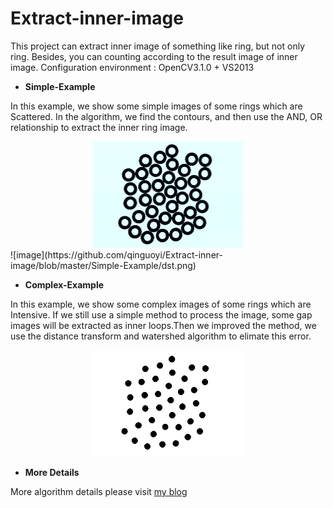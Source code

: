 # Extract-inner-image
This project can extract inner image of something like ring, but not only ring. Besides, you can counting according to the result image of inner image.
Configuration environment : OpenCV3.1.0 + VS2013

* **Simple-Example** 

In this example, we show some simple images of some rings which are Scattered. In the algorithm, we find the contours, and then use the AND, OR relationship to extract the inner ring image. 

<div align=center><img width="240" height="170" src="https://github.com/qinguoyi/Extract-inner-image/blob/master/Complex-Example/src.png"/></div> ![image](https://github.com/qinguoyi/Extract-inner-image/blob/master/Simple-Example/dst.png)

* **Complex-Example**

In this example, we show some complex images of some rings which are Intensive. If we still use a simple method to process the image, some gap images will be extracted as inner loops.Then we improved the method,  we use the distance transform and watershed algorithm to elimate this error.

<div align=center><img width="240" height="170" src="https://github.com/qinguoyi/Extract-inner-image/blob/master/Complex-Example/dst.png"/></div>


* **More Details**

More algorithm details please visit [my blog](https://www.cnblogs.com/qinguoyi/p/8325010.html)
